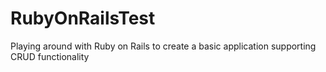 # RubyOnRailsTest
Playing around with Ruby on Rails to create a basic application supporting CRUD functionality

